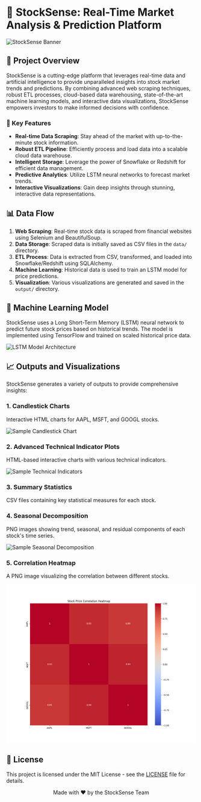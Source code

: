 # 🚀 StockSense: Real-Time Market Analysis & Prediction Platform

![StockSense Banner](output/stocksense_banner.png)

## 🌟 Project Overview

StockSense is a cutting-edge platform that leverages real-time data and artificial intelligence to provide unparalleled insights into stock market trends and predictions. By combining advanced web scraping techniques, robust ETL processes, cloud-based data warehousing, state-of-the-art machine learning models, and interactive data visualizations, StockSense empowers investors to make informed decisions with confidence.

### 🔑 Key Features

- **Real-time Data Scraping**: Stay ahead of the market with up-to-the-minute stock information.
- **Robust ETL Pipeline**: Efficiently process and load data into a scalable cloud data warehouse.
- **Intelligent Storage**: Leverage the power of Snowflake or Redshift for efficient data management.
- **Predictive Analytics**: Utilize LSTM neural networks to forecast market trends.
- **Interactive Visualizations**: Gain deep insights through stunning, interactive data representations.

## 📊 Data Flow

1. **Web Scraping**: Real-time stock data is scraped from financial websites using Selenium and BeautifulSoup.
2. **Data Storage**: Scraped data is initially saved as CSV files in the `data/` directory.
3. **ETL Process**: Data is extracted from CSV, transformed, and loaded into Snowflake/Redshift using SQLAlchemy.
4. **Machine Learning**: Historical data is used to train an LSTM model for price predictions.
5. **Visualization**: Various visualizations are generated and saved in the `output/` directory.

## 🧠 Machine Learning Model

StockSense uses a Long Short-Term Memory (LSTM) neural network to predict future stock prices based on historical trends. The model is implemented using TensorFlow and trained on scaled historical price data.

![LSTM Model Architecture](output/lstm_architecture.png)

## 📈 Outputs and Visualizations

StockSense generates a variety of outputs to provide comprehensive insights:

### 1. Candlestick Charts
Interactive HTML charts for AAPL, MSFT, and GOOGL stocks.

![Sample Candlestick Chart](output/sample_candlestick.png)

### 2. Advanced Technical Indicator Plots
HTML-based interactive charts with various technical indicators.

![Sample Technical Indicators](output/sample_technical_indicators.png)

### 3. Summary Statistics
CSV files containing key statistical measures for each stock.

### 4. Seasonal Decomposition
PNG images showing trend, seasonal, and residual components of each stock's time series.

![Sample Seasonal Decomposition](output/sample_seasonal_decomposition.png)

### 5. Correlation Heatmap
A PNG image visualizing the correlation between different stocks.

![Correlation Heatmap](output/correlation_heatmap.png)

## 📜 License

This project is licensed under the MIT License - see the [LICENSE](LICENSE) file for details.

<p align="center">Made with ❤️ by the StockSense Team</p>
